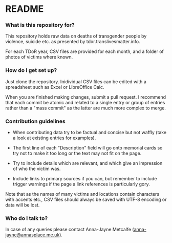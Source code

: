 # README #



### What is this repository for? ###

This repository holds raw data on deaths of transgender people by violence, suicide etc. as presented by tdor.translivesmatter.info.

For each TDoR year, CSV files are provided for each month, and a folder of photos of victims where known.


### How do I get set up? ###

Just clone the repository. Inidividual CSV files can be edited with a spreadsheet such as Excel or LibreOffice Calc.

When you are finished making changes, submit a pull request. I recommend that each commit be atomic and related to a single entry or group of entries rather than a "mass commit" as the latter are much more complex to merge.


### Contribution guidelines ###

* When contributing data try to be factual and concise but not waffly (take a look at existing entries for examples).

* The first line of each "Description" field will go onto memorial cards so try not to make it too long or the text may not fit on the page.

* Try to include details which are relevant, and which give an impression of who the victim was.

* Include links to primary sources if you can, but remember to include trigger warnings if the page a link references is particularly gory.

Note that as the names of many victims and locations contain characters with accents etc., CSV files should always be saved with UTF-8 encoding or data will be lost.


### Who do I talk to? ###

In case of any queries please contact Anna-Jayne Metcalfe (anna-jayne@annasplace.me.uk).
